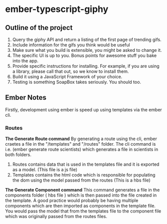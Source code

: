 # ember-typescript-giphy

## Outline of the project 
1. Query the giphy API and return a listing of the first page of trending gifs.
2. Include information for the gifs you think would be useful
3. Make sure what you build is extensible, you might be asked to change it.
4. The specific UI is up to you. Bonus points for awesome stuff you bake into the app.
5. Provide specific instructions for installing. For example, if you are using a library,
please call that out, so we know to install them.
6. Build it using a JavaScript Framework of your choice.
7. Testing is something SoapBox takes seriously. You should too.


## Ember Notes 
Firstly, development using ember is speed up using templates via the ember cli. 
### Routes 
**The Generate Route command**
By generating a route using the cli, ember craetes a file in the "/templates" and "/routes" folder. The cli command is i.e. (ember generate route scientists) which generates a file in scientists in both folders. 
1) Routes contains data that is used in the templates file and it is exported as a model. (This file is a js file) 
2) Templates contains the html code which is responsible for populating the dom using the model passed from the routes (This is a hbs file) 


**The Generate Component command**
This command generates a file in the components folder ( hbs file ) which is then passed into the file created in the template. A good practice would probably be having multiple components which are then imported as components in the template file. You would pass the model that from the templates file to the component file which was originally passed from the routes files. 
